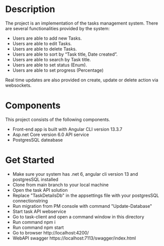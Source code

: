 # Description
The project is an implementation of the tasks management system. There are several functionalities provided by the system:
- Users are able to add new Tasks.
- Users are able to edit Tasks.
- Users are able to delete Tasks.
- Users are able to sort by “Task title, Date created”.
- Users are able to search by Task title.
- Users are able to set status (Enum).
- Users are able to set progress (Percentage)

Real time updates are also provided on create, update or delete action via websockets. 

# Components
This project consists of the following components.
- Front-end app is built with Angular CLI version 13.3.7
- Asp.net Core version 6.0 API service
- PostgresSQL dateabase

# Get Started
- Make sure your system has .net 6, angular cli version 13 and postgresSQL installed
- Clone from main branch to your local machine
- Open the task API solution
- Replace "TaskDetailsDb" in the appsettings file with your postgresSQL connectionstring
- Run migration from PM console with command "Update-Database"
- Start task API webservice
- Go to task-client and open a command window in this directory 
- Run command npm i
- Run command npm start
- Go to browser http://localhost:4200/
- WebAPI swagger https://localhost:7113/swagger/index.html


